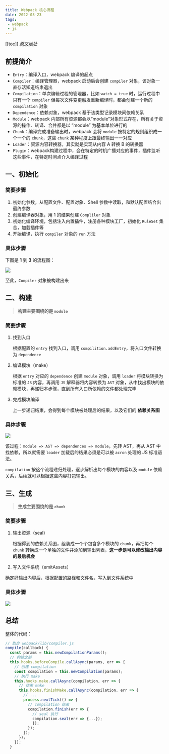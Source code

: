 ```yaml
---
title: Webpack 核心流程
date: 2022-03-23
tags:
 - webpack
 - js
---
```

[[toc]]
*[原文地址](https://segmentfault.com/a/1190000039956437)*

## 前提简介

- `Entry`：编译入口，webpack 编译的起点
- `Compiler`：编译管理器，webpack 启动后会创建 `compiler` 对象，该对象一直存活知道结束退出
- `Compilation`：单次编辑过程的管理器，比如 `watch = true` 时，运行过程中只有一个 `compiler` 但每次文件变更触发重新编译时，都会创建一个新的 `compilation` 对象
- `Dependence`：依赖对象，webpack 基于该类型记录模块间依赖关系
- `Module`：webpack 内部所有资源都会以“module”对象形式存在，所有关于资源的操作、转译、合并都是以 “module” 为基本单位进行的
- `Chunk`：编译完成准备输出时，webpack 会将 `module` 按特定的规则组织成一个一个的 `chunk`，这些 `chunk` 某种程度上跟最终输出一一对应
- `Loader`：资源内容转换器，其实就是实现从内容 A 转换 B 的转换器
- `Plugin`：webpack构建过程中，会在特定的时机广播对应的事件，插件监听这些事件，在特定时间点介入编译过程

## 一、初始化

### 简要步骤

1. 初始化参数，从配置文件、配置对象、Shell 参数中读取，和默认配置结合出最终参数
2. 创建编译器对象，用 1 的结果创建 `Compliler` 对象
3. 初始化编译环境，包括注入内置插件，注册各种模块工厂，初始化 `RuleSet` 集合，加载插件等
4. 开始编译，执行 `compiler` 对象的 `run` 方法

### 具体步骤

下图是 **1** 到 **3** 的流程图：

![](https://cdn.jsdelivr.net/gh/daodaolee/photobed@main/img/1648043519010webpack1.png)

至此，`Compiler` 对象被构建出来

## 二、构建

> **构建主要围绕的是 `module`**

### 简要步骤

1. 找到入口

   根据配置的 `entry` 找到入口，调用 `compilition.addEntry`，将入口文件转换为 `dependence`

2. 编译模块（make）

   根据 `entry` 对应的 `dependence` 创建 `module` 对象，调用 `loader` 将模块转换为标准的 `JS` 内容，再调用 `JS` 解释器将内容转换为 `AST` 对象，从中找出模块的依赖模块，再递归本步骤，直到所有入口所依赖的文件都处理完毕

3. 完成模块编译

   上一步递归结束，会得到每个模块被处理后的结果，以及它们的 **依赖关系图**

### 具体步骤

![](https://cdn.jsdelivr.net/gh/daodaolee/photobed@main/img/16480415301872.png)

该过程：`module => AST => dependences => module`，先转 AST，再从 AST 中找依赖，所以就需要 `loader` 加载后的结果必须是可以被 `acron` 处理的 JS 标准语法。

`compilation` 按这个流程递归处理，逐步解析出每个模块的内容以及 `module` 依赖关系，后续就可以根据这些内容打包输出。

## 三、生成

> **生成主要围绕的是 `chunk`**
### 简要步骤

1. 输出资源（seal）

   根据得到的依赖关系图，组装成一个个包含多个模块的 `chunk`，再把每个 `chunk` 转换成一个单独的文件并添加到输出列表，**这一步是可以修改输出内容的最后机会**
   
1.  写入文件系统（emitAssets）

   确定好输出内容后，根据配置的路径和文件名，写入到文件系统中

### 具体步骤

![](https://cdn.jsdelivr.net/gh/daodaolee/photobed@main/img/16480426731243.png)



## 总结

整体的代码：

```js
// 取自 webpack/lib/compiler.js 
compile(callback) {
  const params = this.newCompilationParams();
  // 构建之前
  this.hooks.beforeCompile.callAsync(params, err => {
    // 创建 compilation
    const compilation = this.newCompilation(params);
    // 执行 make
    this.hooks.make.callAsync(compilation, err => {
      // 结束 make
      this.hooks.finishMake.callAsync(compilation, err => {
        // ...
        process.nextTick(() => {
          // compilation 结束
          compilation.finish(err => {
            // seal 执行
            compilation.seal(err => {...});
            });
          });
        });
      });
    });
  }
```